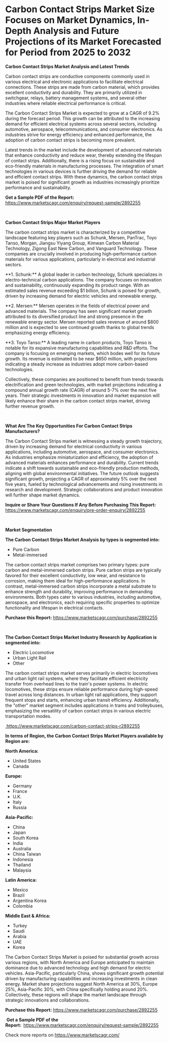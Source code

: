 <p><h1>Carbon Contact Strips Market Size Focuses on Market Dynamics, In-Depth Analysis and Future Projections of its Market Forecasted for Period from 2025 to 2032</h1></p><p><strong>Carbon Contact Strips Market Analysis and Latest Trends</strong></p>
<p><p>Carbon contact strips are conductive components commonly used in various electrical and electronic applications to facilitate electrical connections. These strips are made from carbon material, which provides excellent conductivity and durability. They are primarily utilized in switchgear, relays, battery management systems, and several other industries where reliable electrical performance is critical.</p><p>The Carbon Contact Strips Market is expected to grow at a CAGR of 9.2% during the forecast period. This growth can be attributed to the increasing demand for efficient electrical systems across several sectors, including automotive, aerospace, telecommunications, and consumer electronics. As industries strive for energy efficiency and enhanced performance, the adoption of carbon contact strips is becoming more prevalent.</p><p>Latest trends in the market include the development of advanced materials that enhance conductivity and reduce wear, thereby extending the lifespan of contact strips. Additionally, there is a rising focus on sustainable and eco-friendly materials in manufacturing processes. The integration of smart technologies in various devices is further driving the demand for reliable and efficient contact strips. With these dynamics, the carbon contact strips market is poised for significant growth as industries increasingly prioritize performance and sustainability.</p></p>
<p><strong>Get a Sample PDF of the Report:&nbsp;</strong> <a href="https://www.marketscagr.com/enquiry/request-sample/2892255?utm_campaign=1126&utm_medium=2&utm_source=Github&utm_content=ia&utm_term=15032025&utm_id=carbon-contact-strips">https://www.marketscagr.com/enquiry/request-sample/2892255</a></p>
<p>&nbsp;</p>
<p><strong>Carbon Contact Strips Major Market Players</strong></p>
<p><p>The carbon contact strips market is characterized by a competitive landscape featuring key players such as Schunk, Mersen, PanTrac, Toyo Tanso, Morgan, Jiangsu Yiyang Group, Kimwan Carbon Material Technology, Zigong East New Carbon, and Vanguard Technology. These companies are crucially involved in producing high-performance carbon materials for various applications, particularly in electrical and industrial sectors.</p><p>**1. Schunk:** A global leader in carbon technology, Schunk specializes in electro-technical carbon applications. The company focuses on innovation and sustainability, continuously expanding its product range. With an estimated sales revenue exceeding $1 billion, Schunk is poised for growth, driven by increasing demand for electric vehicles and renewable energy.</p><p>**2. Mersen:** Mersen operates in the fields of electrical power and advanced materials. The company has seen significant market growth attributed to its diversified product line and strong presence in the renewable energy sector. Mersen reported sales revenue of around $800 million and is expected to see continued growth thanks to global trends emphasizing energy efficiency.</p><p>**3. Toyo Tanso:** A leading name in carbon products, Toyo Tanso is notable for its expansive manufacturing capabilities and R&D efforts. The company is focusing on emerging markets, which bodes well for its future growth. Its revenue is estimated to be near $650 million, with projections indicating a steady increase as industries adopt more carbon-based technologies.</p><p>Collectively, these companies are positioned to benefit from trends towards electrification and green technologies, with market projections indicating a compound annual growth rate (CAGR) of around 5-7% over the next five years. Their strategic investments in innovation and market expansion will likely enhance their share in the carbon contact strips market, driving further revenue growth.</p></p>
<p>&nbsp;</p>
<p><strong>What Are The Key Opportunities For Carbon Contact Strips Manufacturers?</strong></p>
<p><p>The Carbon Contact Strips market is witnessing a steady growth trajectory, driven by increasing demand for electrical conductivity in various applications, including automotive, aerospace, and consumer electronics. As industries emphasize miniaturization and efficiency, the adoption of advanced materials enhances performance and durability. Current trends indicate a shift towards sustainable and eco-friendly production methods, aligning with global environmental initiatives. The future outlook suggests significant growth, projecting a CAGR of approximately 5% over the next five years, fueled by technological advancements and rising investments in research and development. Strategic collaborations and product innovation will further shape market dynamics.</p></p>
<p><strong>Inquire or Share Your Questions If Any Before Purchasing This Report:</strong> <a href="https://www.marketscagr.com/enquiry/pre-order-enquiry/2892255?utm_campaign=1126&utm_medium=2&utm_source=Github&utm_content=ia&utm_term=15032025&utm_id=carbon-contact-strips">https://www.marketscagr.com/enquiry/pre-order-enquiry/2892255</a></p>
<p>&nbsp;</p>
<p><strong>Market Segmentation</strong></p>
<p><strong>The Carbon Contact Strips Market Analysis by types is segmented into:</strong></p>
<p><ul><li>Pure Carbon</li><li>Metal-immersed</li></ul></p>
<p><p>The carbon contact strips market comprises two primary types: pure carbon and metal-immersed carbon strips. Pure carbon strips are typically favored for their excellent conductivity, low wear, and resistance to corrosion, making them ideal for high-performance applications. In contrast, metal-immersed carbon strips incorporate a metal substrate to enhance strength and durability, improving performance in demanding environments. Both types cater to various industries, including automotive, aerospace, and electronics, each requiring specific properties to optimize functionality and lifespan in electrical contacts.</p></p>
<p><strong>Purchase this Report:&nbsp;</strong><a href="https://www.marketscagr.com/purchase/2892255?utm_campaign=1126&utm_medium=2&utm_source=Github&utm_content=ia&utm_term=15032025&utm_id=carbon-contact-strips">https://www.marketscagr.com/purchase/2892255</a></p>
<p>&nbsp;</p>
<p><strong>The Carbon Contact Strips Market Industry Research by Application is segmented into:</strong></p>
<p><ul><li>Electric Locomotive</li><li>Urban Light Rail</li><li>Other</li></ul></p>
<p><p>The carbon contact strips market serves primarily in electric locomotives and urban light rail systems, where they facilitate efficient electricity transfer from overhead lines to the train's power systems. In electric locomotives, these strips ensure reliable performance during high-speed travel across long distances. In urban light rail applications, they support frequent stops and starts, enhancing urban transit efficiency. Additionally, the "other" market segment includes applications in trams and trolleybuses, emphasizing the versatility of carbon contact strips in various electric transportation modes.</p></p>
<p><a href="https://www.marketscagr.com/carbon-contact-strips-r2892255?utm_campaign=1126&utm_medium=2&utm_source=Github&utm_content=ia&utm_term=15032025&utm_id=carbon-contact-strips">&nbsp;https://www.marketscagr.com/carbon-contact-strips-r2892255</a></p>
<p><strong>In terms of Region, the Carbon Contact Strips Market Players available by Region are:</strong></p>
<p>
    <p> <strong> North America: </strong>
        <ul>
            <li>United States</li>
            <li>Canada</li>
        </ul>
        </p> 
    <p> <strong> Europe: </strong>
        <ul>
            <li>Germany</li>
            <li>France</li>
            <li>U.K.</li>
            <li>Italy</li>
            <li>Russia</li>
        </ul>
        </p> 
    <p> <strong> Asia-Pacific: </strong>
        <ul>
            <li>China</li>
            <li>Japan</li>
            <li>South Korea</li>
            <li>India</li>
            <li>Australia</li>
            <li>China Taiwan</li>
            <li>Indonesia</li>
            <li>Thailand</li>
            <li>Malaysia</li>
        </ul>
        </p> 
    <p> <strong> Latin America: </strong>
        <ul>
            <li>Mexico</li>
            <li>Brazil</li>
            <li>Argentina Korea</li>
            <li>Colombia</li>
        </ul>
        </p> 
    <p> <strong> Middle East & Africa: </strong>
        <ul>
            <li>Turkey</li>
            <li>Saudi</li>
            <li>Arabia</li>
            <li>UAE</li>
            <li>Korea</li>
        </ul>
    </p>
    </p>
<p><p>The Carbon Contact Strips Market is poised for substantial growth across various regions, with North America and Europe anticipated to maintain dominance due to advanced technology and high demand for electric vehicles. Asia-Pacific, particularly China, shows significant growth potential driven by manufacturing capabilities and increasing investments in clean energy. Market share projections suggest North America at 30%, Europe 25%, Asia-Pacific 30%, with China specifically holding around 20%. Collectively, these regions will shape the market landscape through strategic innovations and collaborations.</p></p>
<p><strong>Purchase this Report: </strong><a href="https://www.marketscagr.com/purchase/2892255?utm_campaign=1126&utm_medium=2&utm_source=Github&utm_content=ia&utm_term=15032025&utm_id=carbon-contact-strips">https://www.marketscagr.com/purchase/2892255</a></p>
<p>&nbsp;<strong>Get a Sample PDF of the Report:&nbsp;&nbsp;</strong><a href="https://www.marketscagr.com/enquiry/request-sample/2892255?utm_campaign=1126&utm_medium=2&utm_source=Github&utm_content=ia&utm_term=15032025&utm_id=carbon-contact-strips">https://www.marketscagr.com/enquiry/request-sample/2892255</a></p>
<p><strong></strong></p>
<p>Check more reports on <a href="https://www.marketscagr.com/?utm_campaign=1126&utm_medium=2&utm_source=Github&utm_content=ia&utm_term=15032025&utm_id=carbon-contact-strips">https://www.marketscagr.com/</a></p>
